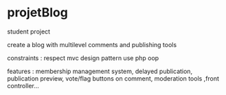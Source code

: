# projetBlog
student project

create a blog with multilevel comments and publishing tools

constraints : respect mvc design pattern use php oop

features : membership management system, delayed publication, publication preview, vote/flag buttons on comment, moderation tools
,front controller...
